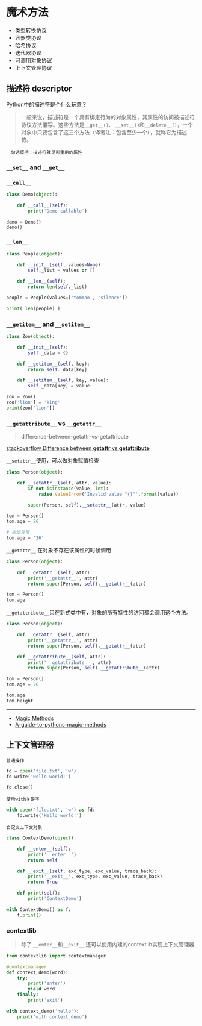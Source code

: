 # 魔术方法

- 类型转换协议
- 容器类协议
- 哈希协议
- 迭代器协议
- 可调用对象协议
- 上下文管理协议


## 描述符 descriptor

Python中的描述符是个什么玩意？

> 一般来说，描述符是一个具有绑定行为的对象属性，其属性的访问被描述符协议方法覆写。这些方法是`__get__()`、 `__set__()`和`__delete__()`，一个对象中只要包含了这三个方法（译者注：包含至少一个），就称它为描述符。

`一句话概括：描述符就是可重用的属性`


### `__set__` and `__get__`



### `__call__`

```python
class Demo(object):

    def __call__(self):
        print('Demo callable')

demo = Demo()
demo()
```


### `__len__`

```python
class People(object):

    def __init__(self, values=None):
        self._list = values or []

    def __len__(self):
        return len(self._list)

people = People(values=['tommao', 'silence'])

print( len(people) )
```


### `__getitem__` and `__setitem__`

```python
class Zoo(object):

    def __init__(self):
        self._data = {}

    def __getitem__(self, key):
        return self._data[key]

    def __setitem__(self, key, value):
        self._data[key] = value

zoo = Zoo()
zoo['lion'] = 'king'
print(zoo['lion'])
```

### `__getattribute__` vs `__getattr__`

> difference-between-getattr-vs-getattribute

[stackoverflow Difference between __getattr__ vs __getattribute__](https://stackoverflow.com/questions/3278077/difference-between-getattr-vs-getattribute)

`__setattr__`使用，可以做对象赋值检查

```python
class Person(object):

    def __setattr__(self, attr, value):
        if not isinstance(value, int):
            raise ValueError('Invalid value "{}"'.format(value))

        super(Person, self).__setattr__(attr, value)

tom = Person()
tom.age = 26

# 抛出异常
tom.age = '26'
```

`__getattr__` 在对象不存在该属性的时候调用

```python
class Person(object):

    def __getattr__(self, attr):
        print('__getattr__', attr)
        return super(Person, self).__getattr__(attr)

tom = Person()
tom.age
```

`__getattribute__`只在新式类中有，对象的所有特性的访问都会调用这个方法。

```python
class Person(object):

    def __getattr__(self, attr):
        print('__getattr__', attr)
        return super(Person, self).__getattr__(attr)

    def __getattribute__(self, attr):
        print('__getattribute__', attr)
        return super(Person, self).__getattribute__(attr)

tom = Person()
tom.age = 26

tom.age
tom.height
```

----

- [Magic Methods](http://farmdev.com/src/secrets/magicmethod/index.html)
- [A-guide-to-pythons-magic-methods](http://pycoders-weekly-chinese.readthedocs.io/en/latest/issue6/a-guide-to-pythons-magic-methods.html)


## 上下文管理器

`普通操作`
```python
fd = open('file.txt', 'w')
fd.write('Hello world!')

fd.close()
```

`使用with关键字`

```python
with open('file.txt', 'w') as fd:
    fd.write('Hello world!')
```

`自定义上下文对象`

```python
class ContextDemo(object):

    def __enter__(self):
        print('__enter__')
        return self

    def __exit__(self, exc_type, exc_value, trace_back):
        print('__exit__', exc_type, exc_value, trace_back)
        return True

    def print(self):
        print('ContextDemo')

with ContextDemo() as f:
    f.print()
```

### contextlib

> 除了 `__enter__`和`__exit__` 还可以使用内建的contextlib实现上下文管理器

```python
from contextlib import contextmanager

@contextmanager
def context_demo(word):
    try:
        print('enter')
        yield word
    finally:
        print('exit')

with context_demo('hello'):
    print('with context_demo')
```

